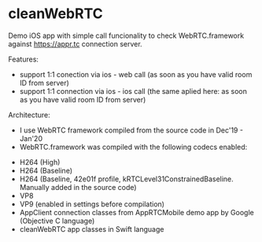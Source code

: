 # cleanWebRTC

Demo iOS app with simple call funcionality to check WebRTC.framework against https://appr.tc connection server.

Features:
* support 1:1 conection via ios - web call (as soon as you have valid room ID from server)
* support 1:1 connection via ios - ios call (the same aplied here: as soon as you have valid room ID from server)

Architecture:
* I use WebRTC framework compiled from the source code in Dec'19 - Jan'20
* WebRTC.framework was compiled with the following codecs enabled:
- H264 (High)
- H264 (Baseline)
- H264 (Baseline, 42e01f profile, kRTCLevel31ConstrainedBaseline. Manually added in the source code)
- VP8 
- VP9 (enabled in settings before compilation)
- AppClient connection classes from AppRTCMobile demo app by Google (Objective C language)
- cleanWebRTC app classes in Swift language
